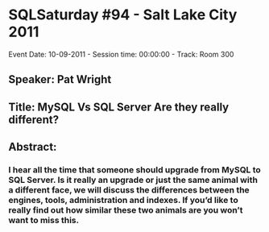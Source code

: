 # SQLSaturday #94 - Salt Lake City 2011
Event Date: 10-09-2011 - Session time: 00:00:00 - Track: Room 300 
## Speaker: Pat Wright
## Title: MySQL Vs SQL Server Are they really different? 
## Abstract:
### I hear all the time that someone should upgrade from MySQL to SQL Server.  Is it really an upgrade or just the same animal with a different face, we will discuss the differences between the engines, tools, administration and  indexes.  If you’d like to really find out how similar these two animals are you won’t want to miss this.  
